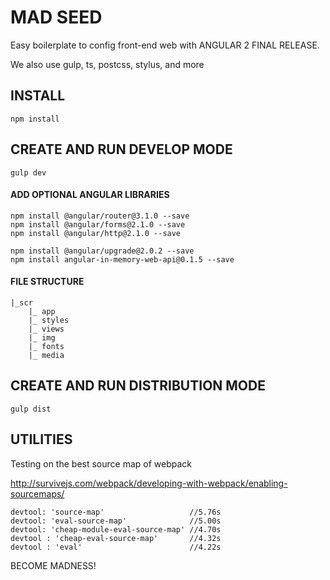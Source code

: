 # MAD SEED

Easy boilerplate to config front-end web with ANGULAR 2 FINAL RELEASE. 

We also use gulp, ts, postcss, stylus, and more

## INSTALL

```
npm install
```

## CREATE AND RUN DEVELOP MODE

```
gulp dev
```

#### ADD OPTIONAL ANGULAR LIBRARIES

```
npm install @angular/router@3.1.0 --save
npm install @angular/forms@2.1.0 --save
npm install @angular/http@2.1.0 --save

npm install @angular/upgrade@2.0.2 --save
npm install angular-in-memory-web-api@0.1.5 --save
```

#### FILE STRUCTURE

```
|_scr 
    |_ app       
    |_ styles     
    |_ views  
    |_ img       
    |_ fonts
    |_ media
```

## CREATE AND RUN DISTRIBUTION MODE

```
gulp dist
```

## UTILITIES

Testing on the best source map of webpack

http://survivejs.com/webpack/developing-with-webpack/enabling-sourcemaps/

```
devtool: 'source-map'                   //5.76s
devtool: 'eval-source-map'              //5.00s
devtool: 'cheap-module-eval-source-map' //4.70s
devtool : 'cheap-eval-source-map'       //4.32s
devtool : 'eval'                        //4.22s
```

BECOME MADNESS!


